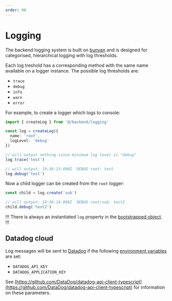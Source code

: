 ```yaml
---
order: 90
---
```


# Logging

The backend logging system is built on [bunyan](https://www.npmjs.com/package/bunyan) and is designed for categorised, hierarchical logging with log thresholds.

Each log treshold has a corresponding method with the same name available on a logger instance. The possible log thresholds are:

* `trace`
* `debug`
* `info`
* `warn`
* `error`

For example, to create a logger which logs to console:

```ts
import { createLog } from '@/backend/logging'

const log = createLog({
  name: 'root',
  logLevel: 'debug'
})

// will output nothing since minimum log level is "debug"
log.trace('test') 

// will output: 19:36:13.090Z  DEBUG root: test
log.debug('test') 
```

Now a child logger can be created from the `root` logger:

```ts
const child = log.create('sub')

// will output: 19:36:14.090Z  DEBUG root/sub: test2
child.debug('test2')
```

!!!
There is always an instantiated `log` property in the [bootstrapped object](./bootstrap.md).
!!!

## Datadog cloud

Log messages will be sent to [Datadog](https://datadoghq.eu/) if the following [environment variables](../environment-variables.md) are set:

* `DATADOG_API_KEY`
* `DATADOG_APPLICATION_KEY`

See [https://github.com/DataDog/datadog-api-client-typescript](https://github.com/DataDog/datadog-api-client-typescript) for information on these parameters.
